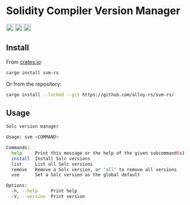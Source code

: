 # Solidity Compiler Version Manager

[<img alt="crates.io" src="https://img.shields.io/crates/v/svm-rs.svg?style=for-the-badge&color=fc8d62&logo=rust" height="20">](https://crates.io/crates/svm-rs)
[<img alt="docs.rs" src="https://img.shields.io/docsrs/svm-rs/latest?color=66c2a5&label=docs-rs&style=for-the-badge" height="20">](https://docs.rs/svm-rs/latest/svm_lib/)
[<img alt="build status" src="https://img.shields.io/github/actions/workflow/status/roynalnaruto/svm-rs/ci.yml?branch=master&style=for-the-badge" height="20">](https://github.com/roynalnaruto/svm-rs/actions?query=branch%3Amaster)

## Install

From [crates.io](https://crates.io):

```sh
cargo install svm-rs
```

Or from the repository:

```sh
cargo install --locked --git https://github.com/alloy-rs/svm-rs/
```

## Usage

```sh
Solc version manager

Usage: svm <COMMAND>

Commands:
  help     Print this message or the help of the given subcommand(s)
  install  Install Solc versions
  list     List all Solc versions
  remove   Remove a Solc version, or "all" to remove all versions
  use      Set a Solc version as the global default

Options:
  -h, --help     Print help
  -V, --version  Print version
```
